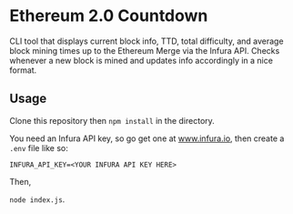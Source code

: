 # Ethereum 2.0 Countdown

CLI tool that displays current block info, TTD, total difficulty, and average block mining times up to the Ethereum Merge via the Infura API. Checks whenever a new block is mined and updates info accordingly in a nice format. 

## Usage

Clone this repository then ```npm install``` in the directory. 

You need an Infura API key, so go get one at www.infura.io, then create a ```.env``` file like so: 

```INFURA_API_KEY=<YOUR INFURA API KEY HERE>```

Then, 

```node index.js```. 
